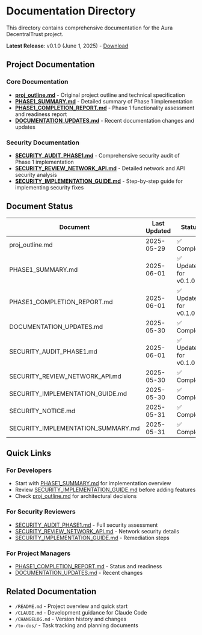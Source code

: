 # Documentation Directory

This directory contains comprehensive documentation for the Aura DecentralTrust project.

**Latest Release**: v0.1.0 (June 1, 2025) - [Download](https://github.com/doublegate/Aura-DecentralTrust/releases/tag/v0.1.0)

## Project Documentation

### Core Documentation
- **[proj_outline.md](./proj_outline.md)** - Original project outline and technical specification
- **[PHASE1_SUMMARY.md](./PHASE1_SUMMARY.md)** - Detailed summary of Phase 1 implementation
- **[PHASE1_COMPLETION_REPORT.md](./PHASE1_COMPLETION_REPORT.md)** - Phase 1 functionality assessment and readiness report
- **[DOCUMENTATION_UPDATES.md](./DOCUMENTATION_UPDATES.md)** - Recent documentation changes and updates

### Security Documentation
- **[SECURITY_AUDIT_PHASE1.md](./SECURITY_AUDIT_PHASE1.md)** - Comprehensive security audit of Phase 1 implementation
- **[SECURITY_REVIEW_NETWORK_API.md](./SECURITY_REVIEW_NETWORK_API.md)** - Detailed network and API security analysis
- **[SECURITY_IMPLEMENTATION_GUIDE.md](./SECURITY_IMPLEMENTATION_GUIDE.md)** - Step-by-step guide for implementing security fixes

## Document Status

| Document | Last Updated | Status |
|----------|--------------|--------|
| proj_outline.md | 2025-05-29 | ✅ Complete |
| PHASE1_SUMMARY.md | 2025-06-01 | ✅ Updated for v0.1.0 |
| PHASE1_COMPLETION_REPORT.md | 2025-06-01 | ✅ Updated for v0.1.0 |
| DOCUMENTATION_UPDATES.md | 2025-05-30 | ✅ Complete |
| SECURITY_AUDIT_PHASE1.md | 2025-06-01 | ✅ Updated for v0.1.0 |
| SECURITY_REVIEW_NETWORK_API.md | 2025-05-30 | ✅ Complete |
| SECURITY_IMPLEMENTATION_GUIDE.md | 2025-05-30 | ✅ Complete |
| SECURITY_NOTICE.md | 2025-05-31 | ✅ Complete |
| SECURITY_IMPLEMENTATION_SUMMARY.md | 2025-05-31 | ✅ Complete |

## Quick Links

### For Developers
- Start with [PHASE1_SUMMARY.md](./PHASE1_SUMMARY.md) for implementation overview
- Review [SECURITY_IMPLEMENTATION_GUIDE.md](./SECURITY_IMPLEMENTATION_GUIDE.md) before adding features
- Check [proj_outline.md](./proj_outline.md) for architectural decisions

### For Security Reviewers
- [SECURITY_AUDIT_PHASE1.md](./SECURITY_AUDIT_PHASE1.md) - Full security assessment
- [SECURITY_REVIEW_NETWORK_API.md](./SECURITY_REVIEW_NETWORK_API.md) - Network security details
- [SECURITY_IMPLEMENTATION_GUIDE.md](./SECURITY_IMPLEMENTATION_GUIDE.md) - Remediation steps

### For Project Managers
- [PHASE1_COMPLETION_REPORT.md](./PHASE1_COMPLETION_REPORT.md) - Status and readiness
- [DOCUMENTATION_UPDATES.md](./DOCUMENTATION_UPDATES.md) - Recent changes

## Related Documentation

- `/README.md` - Project overview and quick start
- `/CLAUDE.md` - Development guidance for Claude Code
- `/CHANGELOG.md` - Version history and changes
- `/to-dos/` - Task tracking and planning documents